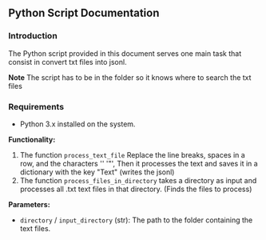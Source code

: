 ## Python Script Documentation

### Introduction

The Python script provided in this document serves one main task that consist in convert txt files into jsonl.

**Note** The script has to be in the folder so it knows where to search the txt files

### Requirements

- Python 3.x installed on the system.

**Functionality:**

1. The function `process_text_file` Replace the line breaks, spaces in a row, and the characters '\' '"', Then it processes the text and saves it in a dictionary with the key "Text" (writes the jsonl)
2. The function `process_files_in_directory` takes a directory as input and processes all .txt text files in that directory.  (Finds the files to process)

**Parameters:**

- `directory` / `input_directory` (str): The path to the folder containing the text files.
